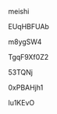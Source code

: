 meishi
































EUqHBFUAb
















m8ygSW4








TgqF9Xf0Z2




53TQNj


0xPBAHjh1

lu1KEvO
